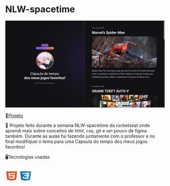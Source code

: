 # NLW-spacetime

<img src="src/img/exemplo.png" alt="imagem da página feita durante o NLW">

📌<a href="https://samuelvitor1.github.io/NLW-spacetime/" target="_blank">Projeto</a>

📝 Projeto feito durante a semana NLW-spacetime da rocketseat onde aprendi mais sobre conceitos de html, css, git e um pouco de figma também. Durante as aulas fui fazendo juntamente com o professor e no final modifiquei o tema para uma Cápsula do tempo dos meus jogos favoritos!

🖥️Tecnologias usadas

  <div style="display: inline_block"><br>
    <img align="center" alt="HTML" height="30" width="40" src="https://raw.githubusercontent.com/devicons/devicon/master/icons/html5/html5-original.svg">
    <img align="center" alt="CSS" height="30" width="40" src="https://raw.githubusercontent.com/devicons/devicon/master/icons/css3/css3-original.svg">
  </div>
